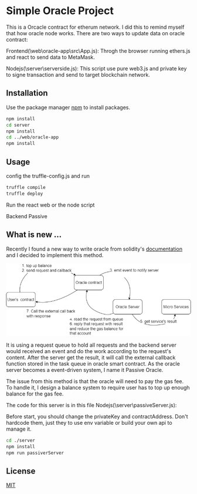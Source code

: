 # Simple Oracle Project

This is a Orcacle contract for etherum network. I did this to remind myself that how oracle node works.
There are two ways to update data on oracle contract:

Frontend(\web\oracle-app\src\App.js): Throgh the browser running ethers.js and react to send data to MetaMask.

Nodejs(\server\serverside.js): This script use pure web3.js and private key to signe transaction and send to target blockchain network.

## Installation

Use the package manager [npm](https://www.npmjs.com/) to install packages.

```bash
npm install
cd server 
npm install
cd ../web/oracle-app
npm install
```

## Usage

config the truffle-config.js and run
```bash
truffle compile
truffle deploy
```
Run the react web or the node script

Backend Passive


## What is new ...

Recently I found a new way to write oracle from solidity's [documentation](https://docs.soliditylang.org/en/v0.8.11/types.html?highlight=oracle#function-types) and I decided to implement this method. 

![Passive Oracle](.\PassiveOracle.png)

It is using a request queue to hold all requests and the backend server would received an event and do the work according to the request's content. After the server get the result, it will call the external callback function stored in the task queue in oracle smart contract. As the oracle server becomes a event-driven system, I name it Passive Oracle.

The issue from this method is that the oracle will need to pay the gas fee. To handle it, I design a balance system to require user has to top up enough balance for the gas fee.

The code for this server is in this file Nodejs(\server\passiveServer.js): 

Before start, you should change the privateKey and contractAddress. Don't hardcode them, just they to use env variable or build your own api to manage it.

```bash
cd ./server
npm install
npm run passiverServer
```


## License
[MIT](https://choosealicense.com/licenses/mit/)